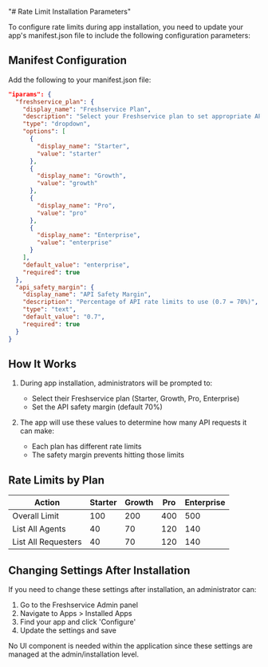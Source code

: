 "# Rate Limit Installation Parameters" 

To configure rate limits during app installation, you need to update your app's manifest.json file to include the following configuration parameters:

## Manifest Configuration

Add the following to your manifest.json file:

```json
"iparams": {
  "freshservice_plan": {
    "display_name": "Freshservice Plan",
    "description": "Select your Freshservice plan to set appropriate API rate limits",
    "type": "dropdown",
    "options": [
      {
        "display_name": "Starter",
        "value": "starter"
      },
      {
        "display_name": "Growth",
        "value": "growth"
      },
      {
        "display_name": "Pro",
        "value": "pro"
      },
      {
        "display_name": "Enterprise",
        "value": "enterprise"
      }
    ],
    "default_value": "enterprise",
    "required": true
  },
  "api_safety_margin": {
    "display_name": "API Safety Margin",
    "description": "Percentage of API rate limits to use (0.7 = 70%)",
    "type": "text",
    "default_value": "0.7",
    "required": true
  }
}
```

## How It Works

1. During app installation, administrators will be prompted to:
   - Select their Freshservice plan (Starter, Growth, Pro, Enterprise)
   - Set the API safety margin (default 70%)

2. The app will use these values to determine how many API requests it can make:
   - Each plan has different rate limits 
   - The safety margin prevents hitting those limits

## Rate Limits by Plan

| Action            | Starter | Growth | Pro  | Enterprise |
|-------------------|---------|--------|------|------------|
| Overall Limit     | 100     | 200    | 400  | 500        |
| List All Agents   | 40      | 70     | 120  | 140        |
| List All Requesters | 40    | 70     | 120  | 140        |

## Changing Settings After Installation

If you need to change these settings after installation, an administrator can:
1. Go to the Freshservice Admin panel
2. Navigate to Apps > Installed Apps
3. Find your app and click 'Configure'
4. Update the settings and save

No UI component is needed within the application since these settings are managed at the admin/installation level. 
